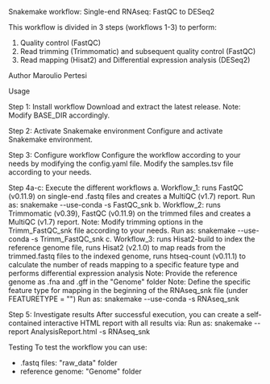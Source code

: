 Snakemake workflow: Single-end RNAseq: FastQC to DESeq2

This workflow is divided in 3 steps (workflows 1-3) to perform:
1. Quality control (FastQC)
2. Read trimming (Trimmomatic) and subsequent quality control (FastQC)
3. Read mapping (Hisat2) and Differential expression analysis (DESeq2)

Author
Maroulio Pertesi

Usage

Step 1: Install workflow
Download and extract the latest release.
Note: Modify BASE_DIR accordingly.

Step 2: Activate Snakemake environment
Configure and activate Snakemake environment.

Step 3: Configure workflow
Configure the workflow according to your needs by modifying the config.yaml file.
Modify the samples.tsv file according to your needs.

Step 4a-c: Execute the different workflows
a. Workflow_1: runs FastQC (v0.11.9) on single-end .fastq files and creates a MultiQC (v1.7) report.
	Run as: snakemake --use-conda -s FastQC_snk
b. Workflow_2: runs Trimmomatic (v0.39), FastQC (v0.11.9) on the trimmed files and creates a MultiQC (v1.7) report.
Note: Modify trimming options in the Trimm_FastQC_snk file according to your needs.
	Run as: snakemake --use-conda -s Trimm_FastQC_snk
c. Workflow_3: runs Hisat2-build to index the reference genome file, runs Hisat2 (v2.1.0) to map reads from the trimmed.fastq files to the indexed genome, runs htseq-count (v0.11.1) to calculate the number of reads mapping to a specific feature type and performs differential expression analysis
Note: Provide the reference genome as .fna and .gff in the "Genome" folder
Note: Define the specific feature type for mapping in the beginning of the RNAseq_snk file (under FEATURETYPE = "")
	Run as: snakemake --use-conda -s RNAseq_snk

Step 5: Investigate results
After successful execution, you can create a self-contained interactive HTML report with all results via:
	Run as: snakemake --report AnalysisReport.html -s RNAseq_snk

Testing
To test the workflow you can use:
- .fastq files:  "raw_data" folder
- reference genome: "Genome" folder
